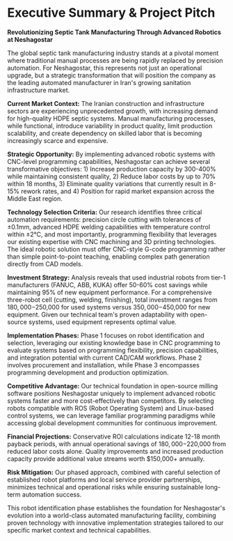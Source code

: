 # Executive Summary & Project Pitch

**Revolutionizing Septic Tank Manufacturing Through Advanced Robotics at Neshagostar**

The global septic tank manufacturing industry stands at a pivotal moment where traditional manual processes are being rapidly replaced by precision automation. For Neshagostar, this represents not just an operational upgrade, but a strategic transformation that will position the company as the leading automated manufacturer in Iran's growing sanitation infrastructure market.

**Current Market Context:** The Iranian construction and infrastructure sectors are experiencing unprecedented growth, with increasing demand for high-quality HDPE septic systems. Manual manufacturing processes, while functional, introduce variability in product quality, limit production scalability, and create dependency on skilled labor that is becoming increasingly scarce and expensive.

**Strategic Opportunity:** By implementing advanced robotic systems with CNC-level programming capabilities, Neshagostar can achieve several transformative objectives: 1) Increase production capacity by 300-400% while maintaining consistent quality, 2) Reduce labor costs by up to 70% within 18 months, 3) Eliminate quality variations that currently result in 8-15% rework rates, and 4) Position for rapid market expansion across the Middle East region.

**Technology Selection Criteria:** Our research identifies three critical automation requirements: precision circle cutting with tolerances of ±0.1mm, advanced HDPE welding capabilities with temperature control within ±2°C, and most importantly, programming flexibility that leverages our existing expertise with CNC machining and 3D printing technologies. The ideal robotic solution must offer CNC-style G-code programming rather than simple point-to-point teaching, enabling complex path generation directly from CAD models.

**Investment Strategy:** Analysis reveals that used industrial robots from tier-1 manufacturers (FANUC, ABB, KUKA) offer 50-60% cost savings while maintaining 95% of new equipment performance. For a comprehensive three-robot cell (cutting, welding, finishing), total investment ranges from $180,000-$250,000 for used systems versus $350,000-$450,000 for new equipment. Given our technical team's proven adaptability with open-source systems, used equipment represents optimal value.

**Implementation Phases:** Phase 1 focuses on robot identification and selection, leveraging our existing knowledge base in CNC programming to evaluate systems based on programming flexibility, precision capabilities, and integration potential with current CAD/CAM workflows. Phase 2 involves procurement and installation, while Phase 3 encompasses programming development and production optimization.

**Competitive Advantage:** Our technical foundation in open-source milling software positions Neshagostar uniquely to implement advanced robotic systems faster and more cost-effectively than competitors. By selecting robots compatible with ROS (Robot Operating System) and Linux-based control systems, we can leverage familiar programming paradigms while accessing global development communities for continuous improvement.

**Financial Projections:** Conservative ROI calculations indicate 12-18 month payback periods, with annual operational savings of $180,000-$220,000 from reduced labor costs alone. Quality improvements and increased production capacity provide additional value streams worth $150,000+ annually.

**Risk Mitigation:** Our phased approach, combined with careful selection of established robot platforms and local service provider partnerships, minimizes technical and operational risks while ensuring sustainable long-term automation success.

This robot identification phase establishes the foundation for Neshagostar's evolution into a world-class automated manufacturing facility, combining proven technology with innovative implementation strategies tailored to our specific market context and technical capabilities.